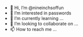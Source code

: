 - 👋 Hi, I’m @nineinchsoffun
- 👀 I’m interested in passwords 
- 🌱 I’m currently learning ...
- 💞️ I’m looking to collaborate on ...
- 📫 How to reach me ...

<!---
nineinchsoffun/nineinchsoffun is a ✨ special ✨ repository because its `README.md` (this file) appears on your GitHub profile.
You can click the Preview link to take a look at your changes.
--->
